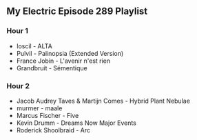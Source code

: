 ## My Electric Episode 289 Playlist

### Hour 1
* loscil - ALTA
* Pulvil - Palinopsia (Extended Version)
* France Jobin - L'avenir n'est rien
* Grandbruit - Sémentique

### Hour 2
* Jacob Audrey Taves & Martijn Comes - Hybrid Plant Nebulae
* murmer - maale
* Marcus Fischer - Five
* Kevin Drumm - Dreams Now Major Events
* Roderick Shoolbraid - Arc
